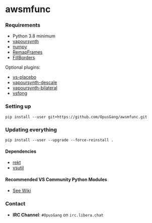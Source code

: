 # awsmfunc

### Requirements
* Python 3.8 minimum
* [vapoursynth](http://www.vapoursynth.com/)
* [numpy](https://numpy.org/)
* [RemapFrames](https://github.com/Irrational-Encoding-Wizardry/Vapoursynth-RemapFrames)
* [FillBorders](https://github.com/dubhater/vapoursynth-fillborders)

Optional plugins:
* [vs-placebo](https://github.com/Lypheo/vs-placebo)
* [vapoursynth-descale](https://github.com/Irrational-Encoding-Wizardry/vapoursynth-descale)
* [vapoursynth-bilateral](https://github.com/HomeOfVapourSynthEvolution/VapourSynth-Bilateral)
* [vsfpng](https://github.com/Mikewando/vsfpng)

### Setting up

	pip install --user git+https://github.com/OpusGang/awsmfunc.git

### Updating everything

	pip install --user --upgrade --force-reinstall .

#### Dependencies
* [rekt](https://github.com/OpusGang/rekt)
* [vsutil](https://github.com/Irrational-Encoding-Wizardry/vsutil)

#### Recommended VS Community Python Modules 
* [See Wiki](https://github.com/OpusGang/awsmfunc/wiki/Recommended-VS-Community-Python-Modules)

### Contact
- **IRC Channel**: `#OpusGang` on `irc.libera.chat`
